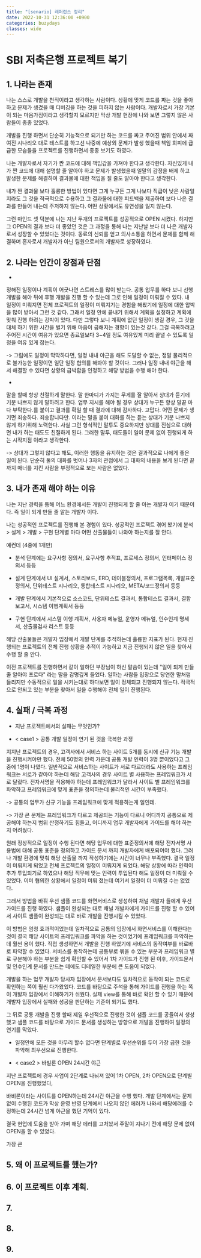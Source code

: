 ```yaml
---
title: "[senario] 레퍼런스 정리"
date: 2022-10-31 12:36:00 +0900
categories: buzydays
classes: wide
---
```


# SBI 저축은행 프로젝트 복기
 		
## 1. 나라는 존재

나는 스스로 개발을 천직이라고 생각하는 사람이다. 상황에 맞게 코드를 짜는 것을 좋아하고 문제가 생겼을 때 디버깅을 하는 것을 피하지 않는 사람이다. 개발자로서 가장 기본이 되는 마음가짐이라고 생각할지 모르지만 막상 개발 현장에 나와 보면 그렇지 않은 사람들이 종종 있었다. 

개발을 진행 하면서 단순히 기능적으로 되기만 하는 코드를 짜고 주어진 범위 안에서 짜여진 시나리오 대로 테스트를 하고선 나중에 예상외 문제가 발생 했을때 책임 회피에 급급한 모습들을 프로젝트를 진행하면서 종종 보기도 하였다. 

나는 개발자로서 자기가 짠 코드에 대해 책임감을 가져야 한다고 생각한다. 자신있게 내가 짠 코드에 대해 설명할 줄 알아야 하고 문제가 발생했을때 일말의 감정을 배제 하고 발생한 문제를 해결하여 결과물에 대한 책임을 질 줄도 알아야 한다고 생각한다. 

내가 짠 결과물 보다 훌륭한 방법이 있다면 그게 누구든 그게 나보다 직급이 낮은 사람일 지라도 그 것을 적극적으로 수용하고 그 결과물에 대한 피드백을 제공하여 보다 나은 결과를 만들어 내는데 주저하지 않는다. 어떤 상황에서도 유연성을 잃지 않는다.

그런 마인드 셋 덕분에 나는 지난 두개의 프로젝트를 성공적으로 OPEN 시켰다. 하지만 그 OPEN의 결과 보다 더 좋았던 것은 그 과정을 통해 나는 지난날 보다 더 나은 개발자로서 성장할 수 있었다는 것이다. 동료의 신뢰를 얻고 의사소통을 하면서 문제를 함께 해결하며 혼자로서 개발자가 아닌 팀원으로서의 개발자로 성장하였다. 

## 2. 나라는 인간이 장점과 단점

- 
정해진 일정이나 계획이 어긋나면 스트레스를 많이 받는다. 공통 업무를 하다 보니 선행 개발을 해야 뒤에 후행 개발을 진행 할 수 있는데 그로 인해 일정이 미뤄질 수 있다. 내 일정이 미뤄지면 전체 프로젝트의 일정이 미뤄지기는 경험을 해봤기에 일정에 대한 압박을 많이 받아서 그런 것 같다. 그래서 일정 안에 끝내기 위해서 계획을 설정하고 계획에 맞춰 진행 하려는 강박이 있다. 다만 그렇다 보니 계획에 없던 일정이 생길 경우, 그 것을 대체 하기 위한 시간을 벌기 위해 마음이 급해지는 경향이 있는것 같다. 그걸 극복하려고 주어진 시간이 여유가 있으면 종료일보다 3~4일 정도 여유있게 미리 끝낼 수 있도록 일정을 여유 있게 잡는다.  

-> 그럼에도 일정이 막막하다면, 일정 내내 야근을 해도 도달할 수 없는, 정말 물리적으로 불가능한 일정이면 일단 일정 협의를 해봐야 할 것이다. 그러나 일정 내내 야근을 해서 해결할 수 있다면 상황의 급박함을 인정하고 해당 방법을 수행 해야 한다.

+
말을 할때 항상 친절하게 말한다. 말 한마디가 가지는 무게를 잘 알아서 상대가 듣기에 기분 나쁘지 않게 말하려고 한다. 업무 지시를 해야 될 경우 상대가 누구든 항상 말끝 마다 부탁한다.를 붙이고 결과를 확일 할 때 결과에 대해 감사하다. 고맙다. 어떤 문제가 생기면 죄송하다. 죄송합니다만. 이라는 말을 붙여 대화를 하는 듣는 상대가 기분 나쁘지 않게 하기위해 노력한다. 사실 그런 형식적인 말투도 중요하지만 상대를 진심으로 대하면 내가 하는 태도도 친절하게 된다. 그러한 말투, 태도들이 일이 문제 없이 진행되게 하는 시작지점 이라고 생각한다.  

-> 상대가 그렇지 않다고 해도, 이러한 행동을 유지하는 것은 결과적으로 나에게 좋은 일이 된다. 단순히 둘의 대화를 벗어나 3자의 관점에서 그 대화의 내용을 보게 된다면 끝까지 매너를 지킨 사람을 부정적으로 보는 사람은 없었다. 

## 3. 내가 존재 해야 하는 이유

나는 지난 경력을 통해 어느 환경에서든 개발이 진행되게 할 줄 아는 개발자 이기 때문이다. 즉 일이 되게 만들 줄 알는 개발자 이다.

나는 성공적인 프로젝트를 진행해 본 경험이 있다. 성공적인 프로젝트 겪어 봤기에 분석 > 설계 > 개발 > 구현 단계별 마다 어떤 산출물들이 나와야 하는지를 잘 안다.

예컨데 (4중에 1개만)

- 분석 단계에는 요구사항 정의서, 요구사항 추적표, 프로세스 정의서, 인터페이스 정의서 등등

- 설계 단계에서 UI 설계서, 스토리보드, ERD, 테이블정의서, 프로그램목록, 개발표준정의서, 단위테스트 시나리오, 통합테스트 시나리오, META/코드정의서 등등

- 개발 단계에서 기본적으로 소스코드, 단위테스트 결과서, 통합테스트 결과서, 결함보고서, 시스템 이행계획서 등등 

- 구현 단계에서 시스템 이행 계획서, 사용자 메뉴얼, 운영자 메뉴얼, 인수인계 명세서, 산출물검사 리스트 등등

해당 산출물들은 개발자 입장에서 개발 단계를 추적하는데 훌륭한 지표가 된다. 현재 진행되는 프로젝트의 전체 진행 상황을 추적이 가능하고 지금 진행되지 않은 일을 찾아서 수행 할 줄 안다.

이전 프로젝트를 진행하면서 같이 일하던 부장님이 하신 말씀이 있는데 "일이 되게 만들 줄 알아야 프로다" 라는 말을 감명깊게 들었다. 일하는 사람들 입장으로 당연한 말처럼 들리지만 수동적으로 일을 시키는대로 하다보면 일이 정체되고 진행되지 않는다. 적극적으로 안되고 있는 부분을 찾아서 일을 수행해야 전체 일이 진행된다. 

## 4. 실패 / 극복 과정

- 지난 프로젝트에서의 실패는 무엇인가?

- < case1 > 공통 개발 일정이 연기 된 것을 극복한 과정

지지난 프로젝트의 경우, 고객사에서 서비스 하는 사이트 5개를 동시에 신규 기능 개발을 진행시켜야만 했다. 전체 50명의 인력 가운데 공통 개발 인력이 3명 뿐이었다고 그 중에 1명이 나였다. 일반적으로 서비스하는 사이트가 서로 다르더라도 사용하는 프레임워크는 서로가 같아야 하는데 해당 고객사의 경우 사이트 별 사용하는 프레임워크가 서로 달랐다. 전자서명을 적용해야 하는데 프레임워크가 달라서 사이트 별 프레임워크를 파악하고 프레임워크에 맞게 표준을 정의하는데 물리적인 시간이 부족했다. 

-> 공통의 업무가 신규 기능을 프레임워크에 맞게 적용하는게 일인데.

-> 가장 큰 문제는 프레임워크가 다르고 제공되는 기능이 다르니 어디까지 공통으로 제공해야 하는지 범위 산정하기도 힘들고, 어디까지 업무 개발자에게 가이드를 해야 하는지 어려웠다. 

원래 정상적으로 일정이 수행 된다면 해당 업무에 대한 표준정의서에 해당 전자서명 사용법에 대해 공통 표준을 정의하고 가이드 문서 까지 개발자에게 배포되어야 했다. 그러나 개발 환경에 맞춰 해당 산출물 까지 작성하기에는 시간이 너무나 부족했다. 결국 일정이 미뤄지게 되었고 전체 프로젝트의 일정이 미뤄지게 되었다. 해당 상황에 따라 인력이 추가 투입되기로 하였으나 해당 직무에 맞는 인력이 투입된다 해도 일정이 더 미뤄질 수 있었다. 이미 협의한 상황에서 일정이 미뤄 졌는데 여기서 일정이 더 미뤄질 수는 없었다. 

그래서 방법을 바꿔 우선 샘플 코드를 화면서비스로 생성하여 채널 개발자 들에게 우선 가이드를 진행 하였다. 샘플이 완성되는 대로 채널 개발자에게 가이드를 진행 할 수 있어서 사이트 샘플이 완성되는 대로 바로 개발을 진행시킬 수 있었다.

이 방법은 엄청 효과적이었는데 일차적으로 공통의 입장에서  화면서비스를 이해한다는 것이 결국 해당 사이트의 프레임워크를 파악을 하는 것이었기에 프레임워크를 파악하는데 훨씬 용이 했다. 직접 생성하면서 개발을 진행 하였기에 서비스의 동작여부를 바로바로 파악할 수 있었다. 서비스를 동작하는데 공통부로 묶을 수 있는 부분과 프레임워크 별로 구분해야 하는 부분을 쉽게 확인할 수 있어서 1차 가이드가 진행 된 이후, 가이드문서 및 인수인계 문서를 만드는 데에도 디테일한 부분에 큰 도움이 되었다. 

개발을 하는 업무 개발자 당사자 입장에서 문서보다도 일차적으로 동작이 되는 코드로 확인하는 쪽이 훨씬 다가왔었다. 코드를 바탕으로 주석을 통해 가이드를 진행을 하는 쪽이 개발자 입장에서 이해하기가 쉬웠다. 실제 view를 통해 바로 확인 할 수 있기 때문에 개발자 입장에서 실패와 성공을 판단하는 기준이 되기도 했다. 

그 뒤로 공통 개발을 진행 할때 제일 우선적으로 진행한 것이 샘플 코드를 공들여서 생성했고 샘플 코드를 바탕으로 가이드 문서를 생성하는 방향으로 개발을 진행하여 일정의 연기를 막았다. 

- 일정안에 모든 것을 마무리 할수 없다면 단계별로 우선순위를 두어 가장 급한 것을 파악해 최우선으로 진행한다.

- < case2 > 바빌론 OPEN 24시간 야근

지난 프로젝트에 경우 사업이 2단계로 나눠져 있어 1차 OPEN, 2차 OPEN으로 단계별 OPEN을 진행했었다,

바비론이라는 사이트를 OPEN하는데 24시간 야근을 수행 했다.
개발 단계에서는 문제없이 수행된 코드가 막상 운영 반영 단계에서 나오지 않던 에러가 나와서 해당에러를 수정하는데 24시간 넘게 야근을 했던 기억이 있다. 

결국 현업에 도움을 받아 가며 해당 에러를 고처놨서 주말이 지나기 전에 해당 문제 없이 OPEN을 할 수 있었다.

가장 큰 



## 5. 왜 이 프로젝트를 했는가?


## 6. 이 프로젝트 이후 계획.


## 7. 


## 8. 


## 9. 